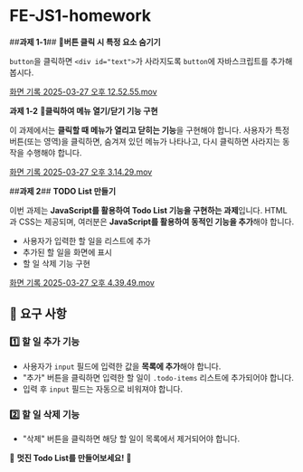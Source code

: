 # FE-JS1-homework

##**과제 1-1**##
**📌버튼 클릭 시 특정 요소 숨기기**

`button`을 클릭하면 `<div id="text">`가 사라지도록 `button`에 자바스크립트를 추가해봅시다.

[화면 기록 2025-03-27 오후 12.52.55.mov](attachment:dbb3fd1d-abfe-4264-a4f1-5cf4eaf33448:화면_기록_2025-03-27_오후_12.52.55.mov)
    
**과제 1-2**
**📌클릭하여 메뉴 열기/닫기 기능 구현**

이 과제에서는 **클릭할 때 메뉴가 열리고 닫히는 기능**을 구현해야 합니다. 사용자가 특정 버튼(또는 영역)을 클릭하면, 숨겨져 있던 메뉴가 나타나고, 다시 클릭하면 사라지는 동작을 수행해야 합니다.

[화면 기록 2025-03-27 오후 3.14.29.mov](attachment:496db0a3-9d2b-4885-97bc-2d9860bb0416:화면_기록_2025-03-27_오후_3.14.29.mov)


##**과제 2**##
**TODO List 만들기**

이번 과제는 **JavaScript를 활용하여 Todo List 기능을 구현하는 과제**입니다. HTML과 CSS는 제공되며, 여러분은 **JavaScript를 활용하여 동적인 기능을 추가**해야 합니다.

- 사용자가 입력한 할 일을 리스트에 추가
- 추가된 할 일을 화면에 표시
- 할 일 삭제 기능 구현

[화면 기록 2025-03-27 오후 4.39.49.mov](attachment:d3f467ed-acd7-4407-be29-df3205f7f101:화면_기록_2025-03-27_오후_4.39.49.mov)

## 📌 **요구 사항**

### 1️⃣ **할 일 추가 기능**

- 사용자가 `input` 필드에 입력한 값을 **목록에 추가**해야 합니다.
- "추가" 버튼을 클릭하면 입력한 할 일이 `.todo-items` 리스트에 추가되어야 합니다.
- 입력 후 `input` 필드는 자동으로 비워져야 합니다.

### 2️⃣ **할 일 삭제 기능**

- "삭제" 버튼을 클릭하면 해당 할 일이 목록에서 제거되어야 합니다.

🚀 **멋진 Todo List를 만들어보세요!** 🚀
